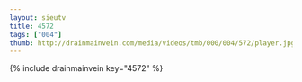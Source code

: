 ```yaml
--- 
layout: sieutv
title: 4572
tags: ["004"]
thumb: http://drainmainvein.com/media/videos/tmb/000/004/572/player.jpg
---
```

{% include drainmainvein key="4572" %} 
